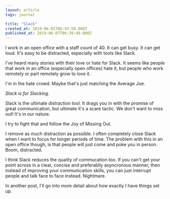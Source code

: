 ```yaml
---
layout: article
tags: journal

title: "Slack"
created_at: 2019-06-01T06:43:58.000Z
published_at: 2019-06-07T06:39:49.000Z
---
```

I work in an open office with a staff count of 40. It can get busy. It can get loud. It's easy to be distracted, especially with tools like Slack.

I've heard many stories with their love or hate for Slack. It seems like people that work in an office (especially open offices) hate it, but people who work remotely or part remotely grow to love it.

I'm in the hate crowd. Maybe that's just matching the Average Joe.

_Slack is for Slacking._

Slack is the ultimate distraction tool. It drags you in with the promise of great communication, but ultimate it's a scare tactic. We don't want to miss out! It's in our nature.

I try to fight that and follow the Joy of Missing Out.

I remove as much distraction as possible. I often completely close Slack when I want to focus for longer periods of time. The problem with this in an open office though, is that people will just come and poke you in person. Boom, distracted.

I think Slack reduces the quality of commucation too. If you can't get your point across in a clear, concise and preferablly asyncronous manner, then instead of improving your communication skills, you can just interrupt people and talk face to face instead. Nightmare.

In another post, I'll go into more detail about how exactly I have things set up.
